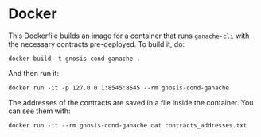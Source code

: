 # Docker

This Dockerfile builds an image for a container that runs `ganache-cli` with the necessary contracts pre-deployed. To
build it, do:

```
docker build -t gnosis-cond-ganache .
```

And then run it:

```
docker run -it -p 127.0.0.1:8545:8545 --rm gnosis-cond-ganache
```

The addresses of the contracts are saved in a file inside the container. You can see them with:

```
docker run -it --rm gnosis-cond-ganache cat contracts_addresses.txt
```
